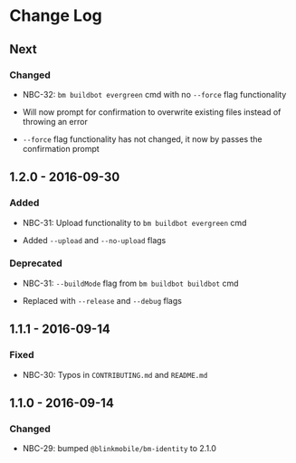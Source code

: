 # Change Log

## Next

### Changed

- NBC-32: `bm buildbot evergreen` cmd with no `--force` flag functionality 

 - Will now prompt for confirmation to overwrite existing files instead of throwing an error

 - `--force` flag functionality has not changed, it now by passes the confirmation prompt

## 1.2.0 - 2016-09-30

### Added

- NBC-31: Upload functionality to `bm buildbot evergreen` cmd

 - Added `--upload` and `--no-upload` flags

### Deprecated

- NBC-31: `--buildMode` flag from `bm buildbot buildbot` cmd

 - Replaced with `--release` and `--debug` flags

## 1.1.1 - 2016-09-14

### Fixed

- NBC-30: Typos in `CONTRIBUTING.md` and `README.md`

## 1.1.0 - 2016-09-14

### Changed

- NBC-29: bumped `@blinkmobile/bm-identity` to 2.1.0
